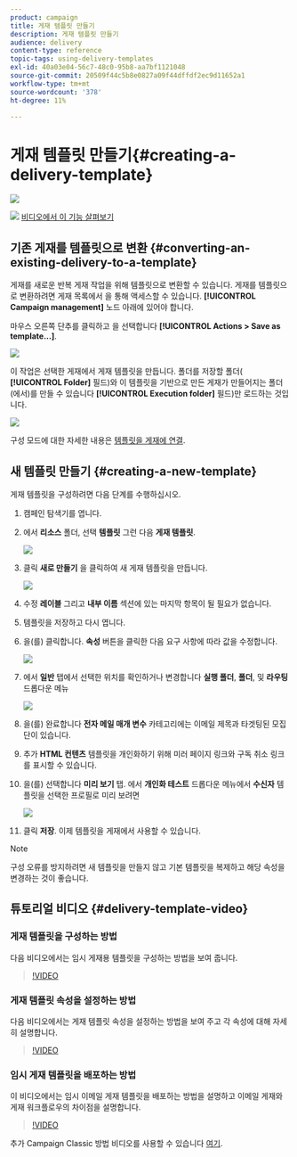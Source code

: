 ```yaml
---
product: campaign
title: 게재 템플릿 만들기
description: 게재 템플릿 만들기
audience: delivery
content-type: reference
topic-tags: using-delivery-templates
exl-id: 40a03e04-56c7-48c0-95b8-aa7bf1121048
source-git-commit: 20509f44c5b8e0827a09f44dffdf2ec9d11652a1
workflow-type: tm+mt
source-wordcount: '378'
ht-degree: 11%

---
```


# 게재 템플릿 만들기{#creating-a-delivery-template}

![](../../assets/common.svg)

![](assets/do-not-localize/how-to-video.png) [비디오에서 이 기능 살펴보기](#delivery-template-video)

## 기존 게재를 템플릿으로 변환 {#converting-an-existing-delivery-to-a-template}

게재를 새로운 반복 게재 작업을 위해 템플릿으로 변환할 수 있습니다. 게재를 템플릿으로 변환하려면 게재 목록에서 을 통해 액세스할 수 있습니다. **[!UICONTROL Campaign management]** 노드 아래에 있어야 합니다.

마우스 오른쪽 단추를 클릭하고 을 선택합니다 **[!UICONTROL Actions > Save as template...]**.

![](assets/s_ncs_user_campaign_save_as_scenario.png)

이 작업은 선택한 게재에서 게재 템플릿을 만듭니다. 폴더를 저장할 폴더( **[!UICONTROL Folder]** 필드)와 이 템플릿을 기반으로 만든 게재가 만들어지는 폴더(에서)를 만들 수 있습니다 **[!UICONTROL Execution folder]** 필드)만 로드하는 것입니다.

![](assets/s_ncs_user_campaign_save_as_scenario_a.png)

구성 모드에 대한 자세한 내용은 [템플릿을 게재에 연결](creating-a-delivery-from-a-template.md#linking-the-template-to-a-delivery).

## 새 템플릿 만들기 {#creating-a-new-template}

게재 템플릿을 구성하려면 다음 단계를 수행하십시오.

1. 캠페인 탐색기를 엽니다.
1. 에서 **리소스** 폴더, 선택 **템플릿** 그런 다음 **게재 템플릿**.

   ![](assets/delivery_template_1.png)

1. 클릭 **새로 만들기** 을 클릭하여 새 게재 템플릿을 만듭니다.

   ![](assets/delivery_template_2.png)

1. 수정 **레이블** 그리고 **내부 이름** 섹션에 있는 마지막 항목이 될 필요가 없습니다.
1. 템플릿을 저장하고 다시 엽니다.
1. 을(를) 클릭합니다. **속성** 버튼을 클릭한 다음 요구 사항에 따라 값을 수정합니다.

   ![](assets/delivery_template_3.png)

1. 에서 **일반** 탭에서 선택한 위치를 확인하거나 변경합니다 **실행 폴더**, **폴더**, 및 **라우팅** 드롭다운 메뉴

   ![](assets/delivery_template_4.png)

1. 을(를) 완료합니다 **전자 메일 매개 변수** 카테고리에는 이메일 제목과 타겟팅된 모집단이 있습니다.
1. 추가 **HTML 컨텐츠** 템플릿을 개인화하기 위해 미러 페이지 링크와 구독 취소 링크를 표시할 수 있습니다.
1. 을(를) 선택합니다 **미리 보기** 탭. 에서 **개인화 테스트** 드롭다운 메뉴에서 **수신자** 템플릿을 선택한 프로필로 미리 보려면

   ![](assets/delivery_template_5.png)

1. 클릭 **저장**. 이제 템플릿을 게재에서 사용할 수 있습니다.

>[!NOTE]
>
>구성 오류를 방지하려면 새 템플릿을 만들지 않고 기본 템플릿을 복제하고 해당 속성을 변경하는 것이 좋습니다.

## 튜토리얼 비디오 {#delivery-template-video}

### 게재 템플릿을 구성하는 방법

다음 비디오에서는 임시 게재용 템플릿을 구성하는 방법을 보여 줍니다.

>[!VIDEO](https://video.tv.adobe.com/v/24066?quality=12)

### 게재 템플릿 속성을 설정하는 방법

다음 비디오에서는 게재 템플릿 속성을 설정하는 방법을 보여 주고 각 속성에 대해 자세히 설명합니다.

>[!VIDEO](https://video.tv.adobe.com/v/24067?quality=12)

### 임시 게재 템플릿을 배포하는 방법

이 비디오에서는 임시 이메일 게재 템플릿을 배포하는 방법을 설명하고 이메일 게재와 게재 워크플로우의 차이점을 설명합니다.

>[!VIDEO](https://video.tv.adobe.com/v/24065?quality=12)

추가 Campaign Classic 방법 비디오를 사용할 수 있습니다 [여기](https://experienceleague.adobe.com/docs/campaign-classic-learn/tutorials/overview.html?lang=ko).
